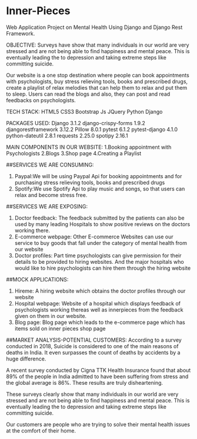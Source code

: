 # Inner-Pieces
Web Application Project on Mental Health Using Django and Django Rest Framework.

OBJECTIVE:
Surveys have show that many individuals in our world are very stressed and are not being able to find happiness and mental peace. This is eventually leading the to depression and taking extreme steps like committing suicide.

Our website is a one stop destination where people can book appointments with psychologists, buy stress relieving tools, books and prescribed drugs, create a playlist of relax melodies that can help them to relax and put them to sleep. Users can read the blogs and also, they can post and read feedbacks on psychologists. 

TECH STACK:
HTML5
CSS3
Bootstrap
Js
JQuery
Python
Django

PACKAGES USED:
Django              3.1.2
django-crispy-forms 1.9.2
djangorestframework 3.12.2
Pillow              8.0.1
pytest              6.1.2
pytest-django       4.1.0
python-dateutil     2.8.1
requests            2.25.0
spotipy             2.16.1

MAIN COMPONENTS IN OUR WEBSITE:
1.Booking appointment with Psychologists
2.Blogs
3.Shop page
4.Creating a Playlist

##SERVICES WE ARE CONSUMING:
1. Paypal:We will be using Paypal Api for booking appointments and for purchasing stress relieving tools, books and prescribed drugs
2. Spotify:We use Spotify Api to play music and songs, so that users can relax and become stress free. 

##SERVICES WE ARE EXPOSING:
1. Doctor feedback: The feedback submitted by the patients can also be used by many leading Hospitals to show positive reviews on the doctors working there.
2. E-commerce webpage: Other E-commerce Websites can use our service to buy goods that fall under the category of mental health from our website
3. Doctor profiles: Part time psychologists can give permission for their details to be provided to hiring websites. And the major hospitals who would like to hire psychologists can hire them through the hiring website

##MOCK APPLICATIONS:
1. Hireme: A hiring website which obtains the doctor profiles through our website
2. Hospital webpage: Website of a hospital which displays feedback of psychologists working thereas well as innerpieces from the feedback given on them in our website.
3. Blog page: Blog page which leads to the e-commerce page which has items sold on inner pieces shop page

##MARKET ANALYSIS-POTENTIAL CUSTOMERS:
According to a survey conducted in 2018, Suicide is considered to one of the main reasons of deaths in India. It even surpasses the count of deaths by accidents by a huge difference.

A recent survey conducted by Cigna TTK Health Insurance found that about 89% of the people in India admitted to have been suffering from stress and the global average is 86%. These results are truly disheartening.

These surveys clearly show that many individuals in our world are very stressed and are not being able to find happiness and mental peace. This is eventually leading the to depression and taking extreme steps like committing suicide.

Our customers are people who are trying to solve their mental health issues at the comfort of their home.   

